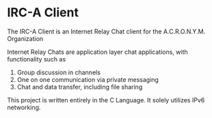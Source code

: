 # IRC-A Client
The IRC-A Client is an Internet Relay Chat client for the A.C.R.O.N.Y.M. Organization

Internet Relay Chats are application layer chat applications, with functionality such as
1. Group discussion in channels
2. One on one communication via private messaging
3. Chat and data transfer, including file sharing

This project is written entirely in the C Language. It solely utilizes IPv6 networking.
